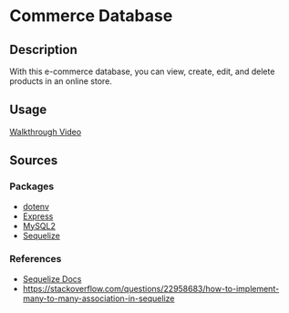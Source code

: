 # Commerce Database
## Description
With this e-commerce database, you can view, create, edit, and delete products in an online store.
## Usage
[Walkthrough Video]()
## Sources
### Packages
- [dotenv](https://www.dotenv.org/docs/)
- [Express](https://expressjs.com/)
- [MySQL2](https://sidorares.github.io/node-mysql2/docs)
- [Sequelize](https://sequelize.org/docs/v6/)
### References
- [Sequelize Docs](https://sequelize.org/docs/v6/)
- https://stackoverflow.com/questions/22958683/how-to-implement-many-to-many-association-in-sequelize